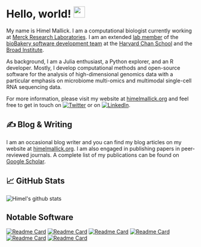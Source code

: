 <!-- All credit to https://towardsdatascience.com/build-a-stunning-readme-for-your-github-profile-9b80434fe5d7 for the awesome tutorial -->


# Hello, world! <img src="https://raw.githubusercontent.com/MartinHeinz/MartinHeinz/master/wave.gif" width="30px">

My name is Himel Mallick. I am a computational biologist currently working at [Merck Research Laboratories](https://www.merck.com/). I am an extended [lab member](https://huttenhower.sph.harvard.edu/) of the [bioBakery software development team](https://github.com/biobakery) at the [Harvard Chan School](https://www.hsph.harvard.edu/) and the [Broad Institute](https://www.broadinstitute.org/). 

As background, I am a Julia enthusiast, a Python explorer, and an R developer. Mostly, I develop computational methods and open-source software for the analysis of high-dimensional genomics data with a particular emphasis on microbiome multi-omics and multimodal single-cell RNA sequencing data. 

For more information, please visit my website at [himelmallick.org](http://himelmallick.org) and feel free to get in touch on [![Twitter][1.1]][1] or on [![LinkedIn][1.2]][2].

## &#x270d; Blog & Writing

I am an occasional blog writer and you can find my blog articles on my website at [himelmallick.org](http://himelmallick.org/post). I am also engaged in publishing papers in peer-reviewed journals. A complete list of my publications can be found on [Google Scholar](https://scholar.google.com/citations?user=twbXG-wAAAAJ&hl=en).

## &#x1f4c8; GitHub Stats

![Himel's github stats](https://github-readme-stats-one-bice.vercel.app/api?username=himelmallick&hide=prs,issues,contribs&show_icons=true&include_all_commits=false&role=OWNER,ORGANIZATION_MEMBER,COLLABORATOR)

## Notable Software

[![Readme Card](https://github-readme-stats.vercel.app/api/pin/?username=biobakery&repo=maaslin2&show_owner=true)](https://github.com/biobakery/maaslin2)
[![Readme Card](https://github-readme-stats.vercel.app/api/pin/?username=biobakery&repo=melonnpan&show_owner=true)](https://github.com/biobakery/melonnpan)
[![Readme Card](https://github-readme-stats.vercel.app/api/pin/?username=himelmallick&repo=tweedieverse&show_owner=true)](https://github.com/himelmallick/tweedieverse)
[![Readme Card](https://github-readme-stats.vercel.app/api/pin/?username=himelmallick&repo=BenchmarkMicrobiome&show_owner=true)](https://github.com/himelmallick/BenchmarkMicrobiome)
[![Readme Card](https://github-readme-stats.vercel.app/api/pin/?username=himelmallick&repo=BenchmarkSingleCell&show_owner=true)](https://github.com/himelmallick/BenchmarkSingleCell)
[![Readme Card](https://github-readme-stats.vercel.app/api/pin/?username=omicseye&repo=omeClust&show_owner=true)](https://github.com/omicseye/omeClust)



<!-- Icons -->

[1.1]: http://i.imgur.com/wWzX9uB.png (twitter icon without padding)
[1.2]: https://raw.githubusercontent.com/MartinHeinz/MartinHeinz/master/linkedin-3-16.png (LinkedIn icon without padding)


<!-- Links to your social media accounts -->

[1]: https://twitter.com/Mallick_Himel
[2]: https://www.linkedin.com/in/mallickhimel/
